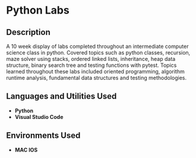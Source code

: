 <h1>Python Labs</h1>


<h2>Description</h2>
A 10 week display of labs completed throughout an intermediate computer science class in python. Covered topics such as python classes, recursion, maze solver using stacks, ordered linked lists, inheritance, heap data structure, binary search tree and testing functions with pytest. Topics learned throughout these labs included oriented programming, algorithm runtime analysis, fundamental data structures and testing methodologies.
<br />


<h2>Languages and Utilities Used</h2>

- <b>Python</b> 
- <b>Visual Studio Code</b>

<h2>Environments Used </h2>

- <b>MAC IOS</b> 
